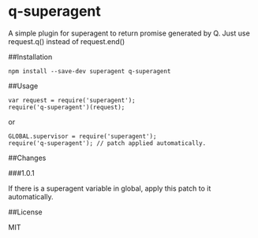 q-superagent
============

A simple plugin for superagent to return promise generated by Q. Just use request.q() instead of request.end()

##Installation

    npm install --save-dev superagent q-superagent

##Usage

    var request = require('superagent');
    require('q-superagent')(request);

or

    GLOBAL.supervisor = require('superagent');
    require('q-superagent'); // patch applied automatically.

##Changes

###1.0.1

If there is a superagent variable in global, apply this patch to it automatically.

##License

MIT
